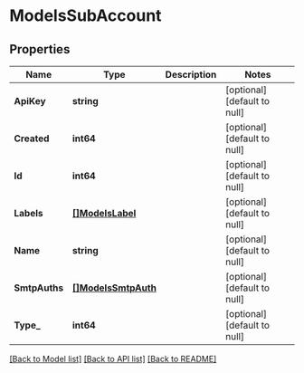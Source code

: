 # ModelsSubAccount

## Properties
Name | Type | Description | Notes
------------ | ------------- | ------------- | -------------
**ApiKey** | **string** |  | [optional] [default to null]
**Created** | **int64** |  | [optional] [default to null]
**Id** | **int64** |  | [optional] [default to null]
**Labels** | [**[]ModelsLabel**](models.Label.md) |  | [optional] [default to null]
**Name** | **string** |  | [optional] [default to null]
**SmtpAuths** | [**[]ModelsSmtpAuth**](models.SMTPAuth.md) |  | [optional] [default to null]
**Type_** | **int64** |  | [optional] [default to null]

[[Back to Model list]](../README.md#documentation-for-models) [[Back to API list]](../README.md#documentation-for-api-endpoints) [[Back to README]](../README.md)


